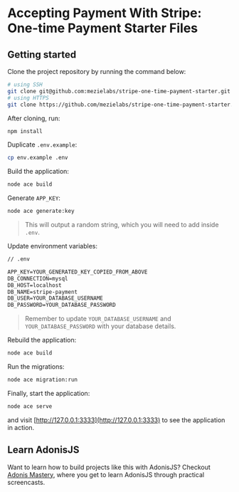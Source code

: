 # Accepting Payment With Stripe: One-time Payment Starter Files

## Getting started

Clone the project repository by running the command below:

```bash
# using SSH
git clone git@github.com:mezielabs/stripe-one-time-payment-starter.git
# using HTTPS
git clone https://github.com/mezielabs/stripe-one-time-payment-starter.git
```

After cloning, run:

```bash
npm install
```

Duplicate `.env.example`:

```bash
cp env.example .env
```

Build the application:

```bash
node ace build
```

Generate `APP_KEY`:

```bash
node ace generate:key
```

> This will output a random string, which you will need to add inside `.env`.

Update environment variables:

```txt
// .env

APP_KEY=YOUR_GENERATED_KEY_COPIED_FROM_ABOVE
DB_CONNECTION=mysql
DB_HOST=localhost
DB_NAME=stripe-payment
DB_USER=YOUR_DATABASE_USERNAME
DB_PASSWORD=YOUR_DATABASE_PASSWORD
```

> Remember to update `YOUR_DATABASE_USERNAME` and `YOUR_DATABASE_PASSWORD` with your database details.

Rebuild the application:

```bash
node ace build
```

Run the migrations:

```bash
node ace migration:run
```

Finally, start the application:

```bash
node ace serve
```

and visit [http://127.0.0.1:3333](http://127.0.0.1:3333) to see the application in action.

## Learn AdonisJS

Want to learn how to build projects like this with AdonisJS? Checkout [Adonis Mastery](https://adonismastery.com), where you get to learn AdonisJS through practical screencasts.
